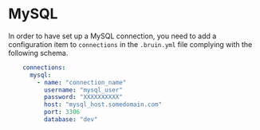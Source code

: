 # MySQL

In order to have set up a MySQL connection, you need to add a configuration item to `connections` in the `.bruin.yml` file complying with the following schema.

```yaml
    connections:
      mysql:
        - name: "connection_name"
          username: "mysql_user"
          password: "XXXXXXXXXX"
          host: "mysql_host.somedomain.com"
          port: 3306
          database: "dev"
```
